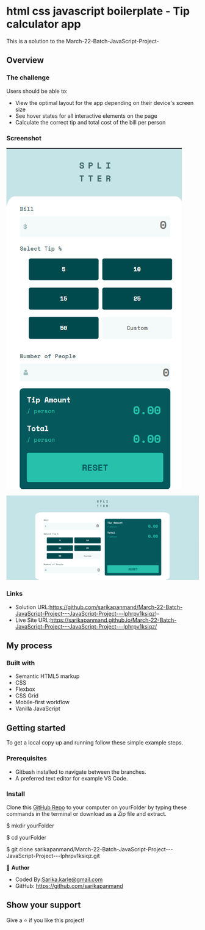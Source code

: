 # html css javascript boilerplate - Tip calculator app 

This is a solution to the March-22-Batch-JavaScript-Project-
## Overview

### The challenge

Users should be able to:

- View the optimal layout for the app depending on their device's screen size
- See hover states for all interactive elements on the page
- Calculate the correct tip and total cost of the bill per person

### Screenshot

![Mobile Version](images/Screen1.png)


![Desktop Version](images/Screen2.png)

### Links

- Solution URL:https://github.com/sarikapanmand/March-22-Batch-JavaScript-Project---JavaScript-Project---lphrpv1ksiqz)-
- Live Site URL:https://sarikapanmand.github.io/March-22-Batch-JavaScript-Project---JavaScript-Project---lphrpv1ksiqz/ 
## My process

### Built with

- Semantic HTML5 markup
- CSS
- Flexbox
- CSS Grid
- Mobile-first workflow
- Vanilla JavaScript

## Getting started
To get a local copy up and running follow these simple example steps.

### Prerequisites
- Gitbash installed to navigate between the branches.
- A preferred text editor for example VS Code.

### Install
Clone this [GitHub Repo](sarikapanmand/March-22-Batch-JavaScript-Project---JavaScript-Project---lphrpv1ksiqz.git) to your computer on yourFolder by typing these commands in the terminal or download as a Zip file and extract.

$ mkdir yourFolder

$ cd yourFolder

$ git clone sarikapanmand/March-22-Batch-JavaScript-Project---JavaScript-Project---lphrpv1ksiqz.git

👤 **Author**

- Coded By:Sarika.karle@gmail.com
- GitHub: https://github.com/sarikapanmand



## Show your support

Give a ⭐️ if you like this project!

